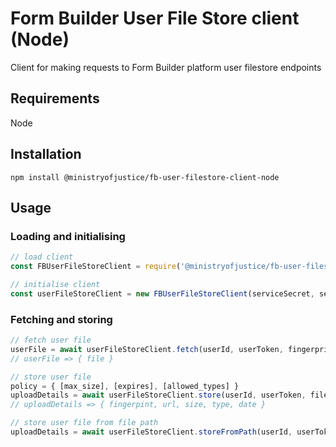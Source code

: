 # Form Builder User File Store client (Node)

Client for making requests to Form Builder platform user filestore endpoints

## Requirements

Node

## Installation

`npm install @ministryofjustice/fb-user-filestore-client-node`

## Usage

### Loading and initialising

``` javascript
// load client
const FBUserFileStoreClient = require('@ministryofjustice/fb-user-filestore-client-node')

// initialise client
const userFileStoreClient = new FBUserFileStoreClient(serviceSecret, serviceToken, serviceSlug, userFileStoreUrl)
```

### Fetching and storing

``` javascript
// fetch user file
userFile = await userFileStoreClient.fetch(userId, userToken, fingerprint)
// userFile => { file }

// store user file
policy = { [max_size], [expires], [allowed_types] }
uploadDetails = await userFileStoreClient.store(userId, userToken, file, policy)
// uploadDetails => { fingerpint, url, size, type, date }

// store user file from file path
uploadDetails = await userFileStoreClient.storeFromPath(userId, userToken, filePath, policy)
```

